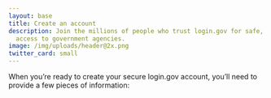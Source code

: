 ```yaml
---
layout: base
title: Create an account
description: Join the millions of people who trust login.gov for safe, secure
  access to government agencies.
image: /img/uploads/header@2x.png
twitter_card: small
---
```

When you’re ready to create your secure login.gov account, you’ll need to provide a few pieces of information: